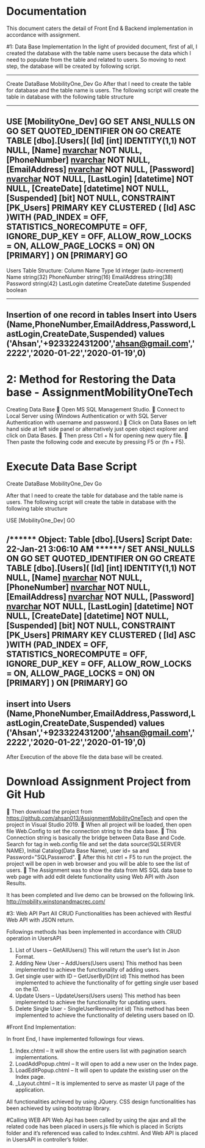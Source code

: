 
# Documentation
This document caters the detail of Front End & Backend implementation in accordance with assignment.

#1: Data Base Implementation 
In the light of provided document, first of all, I created the database with the table name users because the data which I need to populate from the table and related to users. So moving to next step, the database will be created by following script.

--------------------------------------------------------------------------------------------------------------------------
Create DataBase MobilityOne_Dev
Go
After that I need to create the table for database and the table name is users. The following script will create the table in database with the following table structure

-------------------------------------------------------------------------------------
USE [MobilityOne_Dev]
GO
SET ANSI_NULLS ON
GO
SET QUOTED_IDENTIFIER ON
GO
CREATE TABLE [dbo].[Users](
	[Id] [int] IDENTITY(1,1) NOT NULL,
	[Name] [nvarchar](32) NOT NULL,
	[PhoneNumber] [nvarchar](16) NOT NULL,
	[EmailAddress] [nvarchar](38) NOT NULL,
	[Password] [nvarchar](42) NOT NULL,
	[LastLogin] [datetime] NOT NULL,
	[CreateDate] [datetime] NOT NULL,
	[Suspended] [bit] NOT NULL,
 CONSTRAINT [PK_Users] PRIMARY KEY CLUSTERED 
(
	[Id] ASC
)WITH (PAD_INDEX = OFF, STATISTICS_NORECOMPUTE = OFF, IGNORE_DUP_KEY = OFF, ALLOW_ROW_LOCKS = ON, ALLOW_PAGE_LOCKS = ON) ON [PRIMARY]
) ON [PRIMARY]
GO
---------------------------------------------------------------------------------------











Users Table Structure:
Column Name	Type
Id	integer (auto-increment)
Name	string(32)
PhoneNumber	string(16)
EmailAddress	string(38)
Password	string(42)
LastLogin	datetime
CreateDate	datetime
Suspended	boolean

--------------------------------------------------------------------------------------------------------------------------------------------------------------------------
Insertion of one record in tables
Insert into Users (Name,PhoneNumber,EmailAddress,Password,LastLogin,CreateDate,Suspended)    values ('Ahsan','+923322431200','ahsan@gmail.com','2222','2020-01-22','2020-01-19',0)
-------------------------------------------------------------------------------------------------------------------------------------------------------------------------

# 2: Method for Restoring the Data base - AssignmentMobilityOneTech 

Creating Data Base
	Open MS SQL Management Studio.
	Connect to Local Server using (Windows Authentication or with SQL Server Authentication with username and password.)
	Click on Data Bases on left hand side at left side panel or alternatively just open object explorer and click on Data Bases.
	Then press Ctrl + N for opening new query file. 
	Then paste the following code and execute by pressing F5 or (fn + F5). 

# Execute Data Base Script
Create DataBase MobilityOne_Dev
Go

After that I need to create the table for database and the table name is users. The following script will create the table in database with the following table structure

USE [MobilityOne_Dev]
GO

/****** Object:  Table [dbo].[Users]    Script Date: 22-Jan-21 3:06:10 AM ******/
SET ANSI_NULLS ON
GO
SET QUOTED_IDENTIFIER ON
GO
CREATE TABLE [dbo].[Users](
	[Id] [int] IDENTITY(1,1) NOT NULL,
	[Name] [nvarchar](32) NOT NULL,
	[PhoneNumber] [nvarchar](16) NOT NULL,
	[EmailAddress] [nvarchar](38) NOT NULL,
	[Password] [nvarchar](42) NOT NULL,
	[LastLogin] [datetime] NOT NULL,
	[CreateDate] [datetime] NOT NULL,
	[Suspended] [bit] NOT NULL,
 CONSTRAINT [PK_Users] PRIMARY KEY CLUSTERED 
(
	[Id] ASC
)WITH (PAD_INDEX = OFF, STATISTICS_NORECOMPUTE = OFF, IGNORE_DUP_KEY = OFF, ALLOW_ROW_LOCKS = ON, ALLOW_PAGE_LOCKS = ON) ON [PRIMARY]
) ON [PRIMARY]
GO
---------------------------------------------------------------------------------------

insert into Users (Name,PhoneNumber,EmailAddress,Password,LastLogin,CreateDate,Suspended) values ('Ahsan','+923322431200','ahsan@gmail.com','2222','2020-01-22','2020-01-19',0)
--------------------------------------------------------------------------------------------------------------------------------------

After Execution of the above file the data base will be created.

# Download Assignment Project from Git Hub
	Then download the project from https://github.com/ahsan013/AssignmentMobilityOneTech and open the project in Visual Studio 2019.
	When all project will be loaded, then open file Web.Config to set the connection string to the data base.
	 This Connection string is basically the bridge between Data Base and Code.
Search for <connectionStrings> tag in web.config file and set the data source(SQLSERVER NAME), Initial Catalog(Data Base Name), user id= sa and Password="SQLPasswrod". 
	After this hit ctrl + F5 to run the project. the project will be open in web browser and you will be able to see the list of users.
	The Assignment was to show the data from MS SQL data base to web page with add edit delete functionality using Web API with Json Results.

It has been completed and live demo can be browsed on the following link.
http://mobility.winstonandmacrec.com/

#3: Web API Part
All CRUD Functionalities has been achieved with Restful Web API with JSON return.

Followings methods has been implemented in accordance with CRUD operation in UsersAPI
1.	List of Users – GetAllUsers()
This will return the user’s list in Json Format.
2.	Adding New User – AddUsers(Users users)
This method has been implemented to achieve the functionality of adding users.
3.	Get single user with ID – GetUserByID(int id)
This method has been implemented to achieve the functionality of for getting single user based on the ID.
4.	Update Users – UpdateUsers(Users users)
This method has been implemented to achieve the functionality for updating users.
5.	Delete Single User - SingleUserRemove(int id)
This method has been implemented to achieve the functionality of deleting users based on ID.

#Front End Implementation: 

In front End, I have implemented followings four views.
1.	Index.chtml – It will show the entire users list with pagination search implementations.
2.	LoadAddPopup.chtml – It will open to add a new user on the Index page.
3.	LoadEditPopup.chtml – It will open to update the existing user on the Index page.
4.	_Layout.chtml – It is implemented to serve as master UI page of the application.

All functionalities achieved by using JQuery. CSS design functionalities has been achieved by using bootstrap library.

#Calling WEB API
Web Api has been called by using the ajax and all the related code has been placed in users.js file which is placed in Scripts folder and it’s referenced was called to Index.cshtml. And Web API is placed in UsersAPI in controller’s folder.



